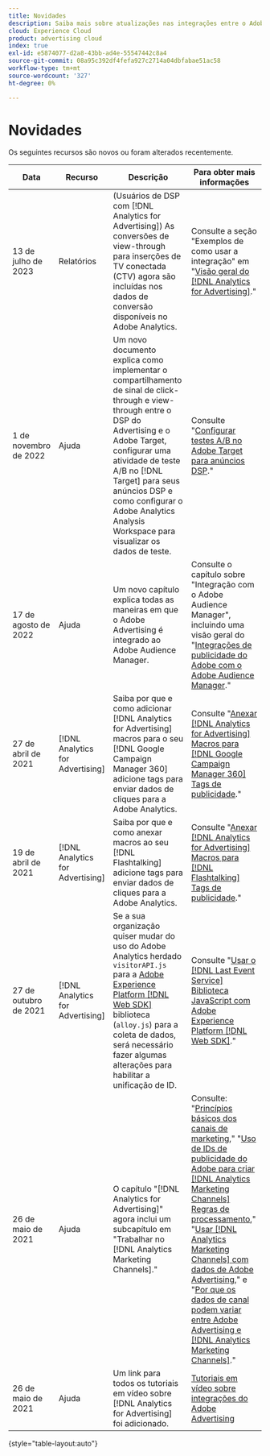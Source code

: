 ```yaml
---
title: Novidades
description: Saiba mais sobre atualizações nas integrações entre o Adobe Advertising e outros produtos e serviços na Adobe Experience Cloud.
cloud: Experience Cloud
product: advertising cloud
index: true
exl-id: e5874077-d2a8-43bb-ad4e-55547442c8a4
source-git-commit: 08a95c392df4fefa927c2714a04dbfabae51ac58
workflow-type: tm+mt
source-wordcount: '327'
ht-degree: 0%

---
```


# Novidades

Os seguintes recursos são novos ou foram alterados recentemente.

| Data | Recurso | Descrição | Para obter mais informações |
| ---- | ------- | ----------- | -------------------- |
| 13 de julho de 2023 | Relatórios | (Usuários de DSP com [!DNL Analytics for Advertising]) As conversões de view-through para inserções de TV conectada (CTV) agora são incluídas nos dados de conversão disponíveis no Adobe Analytics. | Consulte a seção &quot;Exemplos de como usar a integração&quot; em &quot;[Visão geral do [!DNL Analytics for Advertising]](/help/integrations/analytics/overview.md#integration-examples).&quot; |
| 1 de novembro de 2022 | Ajuda | Um novo documento explica como implementar o compartilhamento de sinal de click-through e view-through entre o DSP do Advertising e o Adobe Target, configurar uma atividade de teste A/B no [!DNL Target] para seus anúncios DSP e como configurar o Adobe Analytics Analysis Workspace para visualizar os dados de teste. | Consulte &quot;[Configurar testes A/B no Adobe Target para anúncios DSP](/help/integrations/target/overview-ab-tests.md).&quot; |
| 17 de agosto de 2022 | Ajuda | Um novo capítulo explica todas as maneiras em que o Adobe Advertising é integrado ao Adobe Audience Manager. | Consulte o capítulo sobre &quot;Integração com o Adobe Audience Manager&quot;, incluindo uma visão geral do &quot;[Integrações de publicidade do Adobe com o Adobe Audience Manager](/help/integrations/audience-manager/overview.md).&quot; |
| 27 de abril de 2021 | [!DNL Analytics for Advertising] | Saiba por que e como adicionar [!DNL Analytics for Advertising] macros para o seu [!DNL Google Campaign Manager 360] adicione tags para enviar dados de cliques para a Adobe Analytics. | Consulte &quot;[Anexar [!DNL Analytics for Advertising] Macros para [!DNL Google Campaign Manager 360] Tags de publicidade](/help/integrations/analytics/macros-google-campaign-manager.md).&quot; |
| 19 de abril de 2021 | [!DNL Analytics for Advertising] | Saiba por que e como anexar macros ao seu [!DNL Flashtalking] adicione tags para enviar dados de cliques para a Adobe Analytics. | Consulte &quot;[Anexar [!DNL Analytics for Advertising] Macros para [!DNL Flashtalking] Tags de publicidade](/help/integrations/analytics/macros-flashtalking.md).&quot; |
| 27 de outubro de 2021 | [!DNL Analytics for Advertising] | Se a sua organização quiser mudar do uso do Adobe Analytics herdado `visitorAPI.js` para a [Adobe Experience Platform [!DNL Web SDK]](https://experienceleague.adobe.com/docs/experience-platform/edge/home.html) biblioteca (`alloy.js`) para a coleta de dados, será necessário fazer algumas alterações para habilitar a unificação de ID. | Consulte &quot;[Usar o [!DNL Last Event Service] Biblioteca JavaScript com Adobe Experience Platform [!DNL Web SDK]](/help/integrations/analytics/web-sdk.md).&quot; |
| 26 de maio de 2021 | Ajuda | O capítulo &quot;[!DNL Analytics for Advertising]&quot; agora inclui um subcapítulo em &quot;Trabalhar no [!DNL Analytics Marketing Channels].&quot; | Consulte: &quot;[Princípios básicos dos canais de marketing](/help/integrations/analytics/marketing-channels/mc-overview.md),&quot; &quot;[Uso de IDs de publicidade do Adobe para criar [!DNL Analytics Marketing Channels] Regras de processamento](/help/integrations/analytics/marketing-channels/mc-ids.md),&quot; &quot;[Usar [!DNL Analytics Marketing Channels] com dados de Adobe Advertising](/help/integrations/analytics/marketing-channels/mc-ac-data.md),&quot; e &quot;[Por que os dados de canal podem variar entre Adobe Advertising e [!DNL Analytics Marketing Channels]](/help/integrations/analytics/marketing-channels/mc-data-variances.md).&quot; |
| 26 de maio de 2021 | Ajuda | Um link para todos os tutoriais em vídeo sobre [!DNL Analytics for Advertising] foi adicionado. | [Tutoriais em vídeo sobre integrações do Adobe Advertising](https://experienceleague.adobe.com/docs/advertising-learn/tutorials/overview.html) |

{style="table-layout:auto"}

<!-- At some point, just make this an overview page instead?

Adobe Advertising is integrated with the following Adobe Experience Cloud products:

* [Adobe Analytics](/help/integrations/analytics/overview.md)

* Adobe Audience Manager

* Adobe Campaign (Adobe Advertising Search only)

 -->

